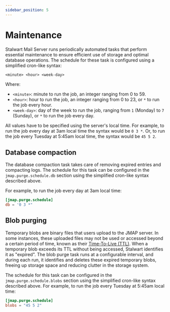 ```yaml
---
sidebar_position: 5
---
```


# Maintenance

Stalwart Mail Server runs periodically automated tasks that perform essential maintenance to ensure efficient use of storage and optimal database operations. The schedule for these task is configured using a simplified cron-like syntax:

```txt
<minute> <hour> <week-day>
```

Where:

- ``<minute>``: minute to run the job, an integer ranging from 0 to 59.
- ``<hour>``: hour to run the job, an integer ranging from 0 to 23, or ``*`` to run the job every hour.
- ``<week-day>``: day of the week to run the job, ranging from ``1`` (Monday) to ``7`` (Sunday), or ``*`` to run the job every day. 

All values have to be specified using the server's local time. For example, to run the job every day at 3am local time the syntax would be `0 3 *`. Or, to run the job every Tuesday at 5:45am local time, the syntax would be `45 5 2`.

## Database compaction

The database compaction task takes care of removing expired entries and compacting logs. The schedule for this task can be configured in the `jmap.purge.schedule.db` section using the simplified cron-like syntax described above.

For example, to run the job every day at 3am local time:

```toml
[jmap.purge.schedule]
db = '0 3 *"
```

## Blob purging

Temporary blobs are binary files that users upload to the JMAP server. In some instances, these uploaded files may not be used or accessed beyond a certain period of time, known as their [Time-To-Live (TTL)](/docs/jmap/protocol#upload-limits). When a temporary blob exceeds its TTL without being accessed, Stalwart identifies it as "expired". The blob purge task runs at a configurable interval, and during each run, it identifies and deletes these expired temporary blobs, freeing up storage space and reducing clutter in the storage system.

The schedule for this task can be configured in the `jmap.purge.schedule.blobs` section using the simplified cron-like syntax described above. For example, to run the job every Tuesday at 5:45am local time:

```toml
[jmap.purge.schedule]
blobs = "45 5 2"
```

